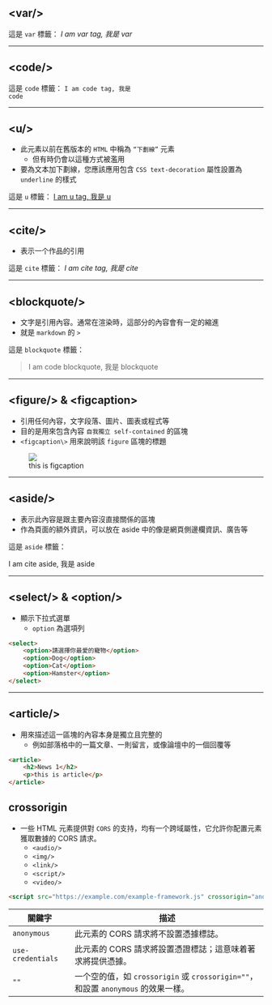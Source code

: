 ## <var/\>

這是 `var` 標籤： <var>I am var tag, 我是 var</var>



---

## <code/\>

這是 `code` 標籤： <code>I am code tag, 我是 code</code>



---

## <u/\>

+ 此元素以前在舊版本的 `HTML` 中稱為 `“下劃線”` 元素
  + 但有時仍會以這種方式被濫用
+ 要為文本加下劃線，您應該應用包含 `CSS text-decoration` 屬性設置為 `underline` 的樣式

這是 `u` 標籤： <u>I am u tag, 我是 u</u>



---

## <cite/\>

+ 表示一个作品的引用

這是 `cite` 標籤： <cite>I am cite tag, 我是 cite</cite>



---

##  <blockquote/\>

+ 文字是引用內容。通常在渲染時，這部分的內容會有一定的縮進
+ 就是 `markdown` 的 `>`

這是 `blockquote` 標籤： 

<blockquote>I am code blockquote, 我是 blockquote</blockquote>



---

## <figure/\> & <figcaption\>

+ 引用任何內容，文字段落、圖片、圖表或程式等
+ 目的是用來包含內容 `自我獨立 self-contained` 的區塊
+  `<figcaption\>` 用來說明該 `figure` 區塊的標題

<figure>   
    <img src="https://picsum.photos/500/200">  
    <figcaption>this is figcaption</figcaption> 
</figure>



---

## <aside/\>

+ 表示此內容是跟主要內容沒直接關係的區塊
+ 作為頁面的額外資訊，可以放在 aside 中的像是網頁側邊欄資訊、廣告等

這是 `aside` 標籤： 

<aside>I am cite aside, 我是 aside</aside>



---

## <select/\> & <option/\>

+ 顯示下拉式選單
  + `option` 為選項列

```html
<select>
    <option>請選擇你最愛的寵物</option>
    <option>Dog</option>
    <option>Cat</option>
    <option>Hamster</option>
</select>
```



---

## <article/\>

+ 用來描述這一區塊的內容本身是獨立且完整的
  + 例如部落格中的一篇文章、一則留言，或像論壇中的一個回覆等

```html
<article>  
    <h2>News 1</h2>
    <p>this is article</p>
</article>
```



## crossorigin

+ 一些 HTML 元素提供對 `CORS` 的支持，均有一个跨域屬性，它允許你配置元素獲取數據的 CORS 請求。 
  + `<audio/>`
  + `<img/>`
  + `<link/>`
  + `<script/>`
  + `<video/>`

```html
<script src="https://example.com/example-framework.js" crossorigin="anonymous"></scrip
```

| 關鍵字            | 描述                                                         |
| ----------------- | ------------------------------------------------------------ |
| `anonymous`       | 此元素的 CORS 請求將不設置憑據標誌。                         |
| `use-credentials` | 此元素的 CORS 請求將設置憑證標誌；這意味着著求將提供憑據。   |
| `""`              | 一个空的值，如 `crossorigin` 或 `crossorigin=""`，和設置 `anonymous` 的效果一樣。 |



